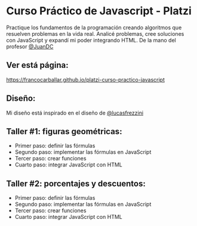# Curso Práctico de Javascript - Platzi

Practique los fundamentos de la programación creando algoritmos que resuelven problemas en la vida real. Analicé problemas, cree soluciones con JavaScript y expandí mi poder integrando HTML. De la mano del profesor [@JuanDC](https://github.com/juandc)

## Ver está página: 

https://francocarballar.github.io/platzi-curso-practico-javascript

## Diseño:

Mi diseño está inspirado en el diseño de [@lucasfrezzini](https://github.com/lucasfrezzini)
## Taller #1: figuras geométricas:

- Primer paso: definir las fórmulas
- Segundo paso: implementar las fórmulas en JavaScript
- Tercer paso: crear funciones
- Cuarto paso: integrar JavaScript con HTML

## Taller #2: porcentajes y descuentos:

- Primer paso: definir las fórmulas
- Segundo paso: implementar las fórmulas en JavaScript
- Tercer paso: crear funciones
- Cuarto paso: integrar JavaScript con HTML